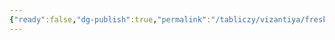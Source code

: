 ```yaml
---
{"ready":false,"dg-publish":true,"permalink":"/tabliczy/vizantiya/freski-czerkvi-sv-georgiya/","dgPassFrontmatter":true}
---
```



